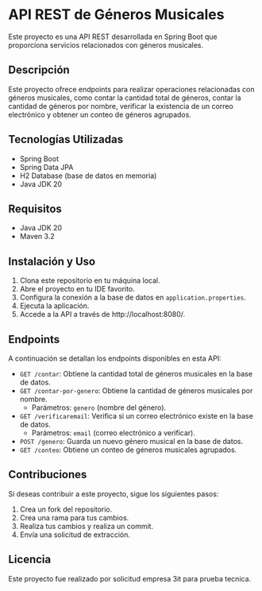 # API REST de Géneros Musicales

Este proyecto es una API REST desarrollada en Spring Boot que proporciona servicios relacionados con géneros musicales.

## Descripción

Este proyecto ofrece endpoints para realizar operaciones relacionadas con géneros musicales, como contar la cantidad total de géneros, contar la cantidad de géneros por nombre, verificar la existencia de un correo electrónico y obtener un conteo de géneros agrupados.

## Tecnologías Utilizadas

- Spring Boot
- Spring Data JPA
- H2 Database (base de datos en memoria)
- Java JDK 20

## Requisitos

- Java JDK 20
- Maven 3.2

## Instalación y Uso

1. Clona este repositorio en tu máquina local.
2. Abre el proyecto en tu IDE favorito.
3. Configura la conexión a la base de datos en `application.properties`.
4. Ejecuta la aplicación.
5. Accede a la API a través de http://localhost:8080/.

## Endpoints

A continuación se detallan los endpoints disponibles en esta API:

- `GET /contar`: Obtiene la cantidad total de géneros musicales en la base de datos.
- `GET /contar-por-genero`: Obtiene la cantidad de géneros musicales por nombre.
  - Parámetros: `genero` (nombre del género).
- `GET /verificaremail`: Verifica si un correo electrónico existe en la base de datos.
  - Parámetros: `email` (correo electrónico a verificar).
- `POST /genero`: Guarda un nuevo género musical en la base de datos.
- `GET /conteo`: Obtiene un conteo de géneros musicales agrupados.
  
## Contribuciones

Si deseas contribuir a este proyecto, sigue los siguientes pasos:
1. Crea un fork del repositorio.
2. Crea una rama para tus cambios.
3. Realiza tus cambios y realiza un commit.
4. Envía una solicitud de extracción.

## Licencia

Este proyecto fue realizado por solicitud empresa 3it para prueba tecnica.



